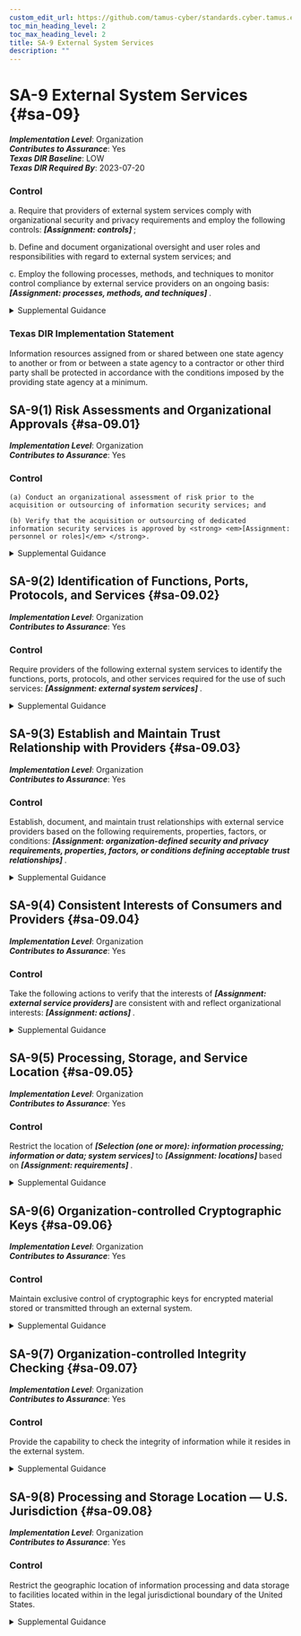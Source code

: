 ```yaml
---
custom_edit_url: https://github.com/tamus-cyber/standards.cyber.tamus.edu/tree/main/static/content/tamus.edu/TAMUS_profile.xml
toc_min_heading_level: 2
toc_max_heading_level: 2
title: SA-9 External System Services
description: ""
---
```


# SA-9 External System Services {#sa-09}

_**Implementation Level**_: Organization\
_**Contributes to Assurance**_: Yes\
_**Texas DIR Baseline**_: LOW\
_**Texas DIR Required By**_: 2023-07-20

### Control

a. Require that providers of external system services comply with organizational security and privacy requirements and employ the following controls: <strong> <em>[Assignment: controls]</em> </strong>;

b. Define and document organizational oversight and user roles and responsibilities with regard to external system services; and

c. Employ the following processes, methods, and techniques to monitor control compliance by external service providers on an ongoing basis: <strong> <em>[Assignment: processes, methods, and techniques]</em> </strong>.

<details>
  <summary>Supplemental Guidance</summary>

External system services are provided by an external provider, and the organization has no direct control over the implementation of the required controls or the assessment of control effectiveness. Organizations establish relationships with external service providers in a variety of ways, including through business partnerships, contracts, interagency agreements, lines of business arrangements, licensing agreements, joint ventures, and supply chain exchanges. The responsibility for managing risks from the use of external system services remains with authorizing officials. For services external to organizations, a chain of trust requires that organizations establish and retain a certain level of confidence that each provider in the consumer-provider relationship provides adequate protection for the services rendered. The extent and nature of this chain of trust vary based on relationships between organizations and the external providers. Organizations document the basis for the trust relationships so that the relationships can be monitored. External system services documentation includes government, service providers, end user security roles and responsibilities, and service-level agreements. Service-level agreements define the expectations of performance for implemented controls, describe measurable outcomes, and identify remedies and response requirements for identified instances of noncompliance.

</details>

### Texas DIR Implementation Statement

Information resources assigned from or shared between one state agency to another or from or between a state agency to a contractor or other third party shall be protected in accordance with the conditions imposed by the providing state agency at a minimum.

## SA-9(1) Risk Assessments and Organizational Approvals {#sa-09.01}

_**Implementation Level**_: Organization\
_**Contributes to Assurance**_: Yes

### Control

    (a) Conduct an organizational assessment of risk prior to the acquisition or outsourcing of information security services; and

    (b) Verify that the acquisition or outsourcing of dedicated information security services is approved by <strong> <em>[Assignment: personnel or roles]</em> </strong>.

<details>
  <summary>Supplemental Guidance</summary>

Information security services include the operation of security devices, such as firewalls or key management services as well as incident monitoring, analysis, and response. Risks assessed can include system, mission or business, security, privacy, or supply chain risks.

</details>

## SA-9(2) Identification of Functions, Ports, Protocols, and Services {#sa-09.02}

_**Implementation Level**_: Organization\
_**Contributes to Assurance**_: Yes

### Control

Require providers of the following external system services to identify the functions, ports, protocols, and other services required for the use of such services: <strong> <em>[Assignment: external system services]</em> </strong>.

<details>
  <summary>Supplemental Guidance</summary>

Information from external service providers regarding the specific functions, ports, protocols, and services used in the provision of such services can be useful when the need arises to understand the trade-offs involved in restricting certain functions and services or blocking certain ports and protocols.

</details>

## SA-9(3) Establish and Maintain Trust Relationship with Providers {#sa-09.03}

_**Implementation Level**_: Organization\
_**Contributes to Assurance**_: Yes

### Control

Establish, document, and maintain trust relationships with external service providers based on the following requirements, properties, factors, or conditions: <strong> <em>[Assignment: organization-defined security and privacy requirements, properties, factors, or conditions defining acceptable trust relationships]</em> </strong>.

<details>
  <summary>Supplemental Guidance</summary>

Trust relationships between organizations and external service providers reflect the degree of confidence that the risk from using external services is at an acceptable level. Trust relationships can help organizations gain increased levels of confidence that service providers are providing adequate protection for the services rendered and can also be useful when conducting incident response or when planning for upgrades or obsolescence. Trust relationships can be complicated due to the potentially large number of entities participating in the consumer-provider interactions, subordinate relationships and levels of trust, and types of interactions between the parties. In some cases, the degree of trust is based on the level of control that organizations can exert on external service providers regarding the controls necessary for the protection of the service, information, or individual privacy and the evidence brought forth as to the effectiveness of the implemented controls. The level of control is established by the terms and conditions of the contracts or service-level agreements.

</details>

## SA-9(4) Consistent Interests of Consumers and Providers {#sa-09.04}

_**Implementation Level**_: Organization\
_**Contributes to Assurance**_: Yes

### Control

Take the following actions to verify that the interests of <strong> <em>[Assignment: external service providers]</em> </strong> are consistent with and reflect organizational interests: <strong> <em>[Assignment: actions]</em> </strong>.

<details>
  <summary>Supplemental Guidance</summary>

As organizations increasingly use external service providers, it is possible that the interests of the service providers may diverge from organizational interests. In such situations, simply having the required technical, management, or operational controls in place may not be sufficient if the providers that implement and manage those controls are not operating in a manner consistent with the interests of the consuming organizations. Actions that organizations take to address such concerns include requiring background checks for selected service provider personnel; examining ownership records; employing only trustworthy service providers, such as providers with which organizations have had successful trust relationships; and conducting routine, periodic, unscheduled visits to service provider facilities.

</details>

## SA-9(5) Processing, Storage, and Service Location {#sa-09.05}

_**Implementation Level**_: Organization\
_**Contributes to Assurance**_: Yes

### Control

Restrict the location of <strong> <em>[Selection (one or more): information processing; information or data; system services]</em> </strong> to <strong> <em>[Assignment: locations]</em> </strong> based on <strong> <em>[Assignment: requirements]</em> </strong>.

<details>
  <summary>Supplemental Guidance</summary>

The location of information processing, information and data storage, or system services can have a direct impact on the ability of organizations to successfully execute their mission and business functions. The impact occurs when external providers control the location of processing, storage, or services. The criteria that external providers use for the selection of processing, storage, or service locations may be different from the criteria that organizations use. For example, organizations may desire that data or information storage locations be restricted to certain locations to help facilitate incident response activities in case of information security incidents or breaches. Incident response activities, including forensic analyses and after-the-fact investigations, may be adversely affected by the governing laws, policies, or protocols in the locations where processing and storage occur and/or the locations from which system services emanate.

</details>

## SA-9(6) Organization-controlled Cryptographic Keys {#sa-09.06}

_**Implementation Level**_: Organization\
_**Contributes to Assurance**_: Yes

### Control

Maintain exclusive control of cryptographic keys for encrypted material stored or transmitted through an external system.

<details>
  <summary>Supplemental Guidance</summary>

Maintaining exclusive control of cryptographic keys in an external system prevents decryption of organizational data by external system staff. Organizational control of cryptographic keys can be implemented by encrypting and decrypting data inside the organization as data is sent to and received from the external system or by employing a component that permits encryption and decryption functions to be local to the external system but allows exclusive organizational access to the encryption keys.

</details>

## SA-9(7) Organization-controlled Integrity Checking {#sa-09.07}

_**Implementation Level**_: Organization\
_**Contributes to Assurance**_: Yes

### Control

Provide the capability to check the integrity of information while it resides in the external system.

<details>
  <summary>Supplemental Guidance</summary>

Storage of organizational information in an external system could limit visibility into the security status of its data. The ability of the organization to verify and validate the integrity of its stored data without transferring it out of the external system provides such visibility.

</details>

## SA-9(8) Processing and Storage Location — U.S. Jurisdiction {#sa-09.08}

_**Implementation Level**_: Organization\
_**Contributes to Assurance**_: Yes

### Control

Restrict the geographic location of information processing and data storage to facilities located within in the legal jurisdictional boundary of the United States.

<details>
  <summary>Supplemental Guidance</summary>

The geographic location of information processing and data storage can have a direct impact on the ability of organizations to successfully execute their mission and business functions. A compromise or breach of high impact information and systems can have severe or catastrophic adverse impacts on organizational assets and operations, individuals, other organizations, and the Nation. Restricting the processing and storage of high-impact information to facilities within the legal jurisdictional boundary of the United States provides greater control over such processing and storage.

</details>

